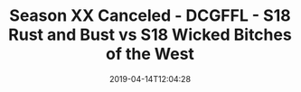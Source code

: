 ---
title: Season XX Canceled - DCGFFL - S18 Rust and Bust vs S18 Wicked Bitches of the
  West
teams-score:
- team: _teams/maroon.md
  score:
- team: _teams/s18-kelly.md
  score: 28
mvp: Kevin Hamilton (Maroon), Andrew Grafton (Kelly)
game-ball: ''
sportsperson: ''
season: 16
week: 7
date: '2019-04-14T12:04:28'
pageid: season-xviii-week-7-april-14-6909-vs-6938
---